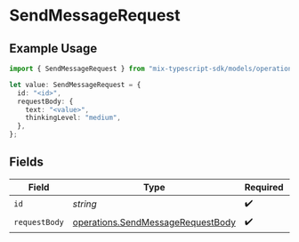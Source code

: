 # SendMessageRequest

## Example Usage

```typescript
import { SendMessageRequest } from "mix-typescript-sdk/models/operations";

let value: SendMessageRequest = {
  id: "<id>",
  requestBody: {
    text: "<value>",
    thinkingLevel: "medium",
  },
};
```

## Fields

| Field                                                                                  | Type                                                                                   | Required                                                                               | Description                                                                            |
| -------------------------------------------------------------------------------------- | -------------------------------------------------------------------------------------- | -------------------------------------------------------------------------------------- | -------------------------------------------------------------------------------------- |
| `id`                                                                                   | *string*                                                                               | :heavy_check_mark:                                                                     | Session ID                                                                             |
| `requestBody`                                                                          | [operations.SendMessageRequestBody](../../models/operations/sendmessagerequestbody.md) | :heavy_check_mark:                                                                     | N/A                                                                                    |